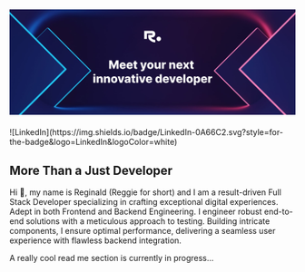 <h2><img src='./images/github-banner2.jpg' /> </h2>
<p align='left'>
![LinkedIn](https://img.shields.io/badge/LinkedIn-0A66C2.svg?style=for-the-badge&logo=LinkedIn&logoColor=white) 
</p>

## More Than a Just Developer
Hi 👋, my name is Reginald (Reggie for short) and I am a result-driven Full Stack Developer specializing in crafting exceptional digital experiences. Adept in both Frontend and Backend Engineering. I engineer robust end-to-end solutions with a meticulous approach to testing. Building intricate components, I ensure optimal performance, delivering a seamless user experience with flawless backend integration.

<p>A really cool read me section is currently in progress...</p>
